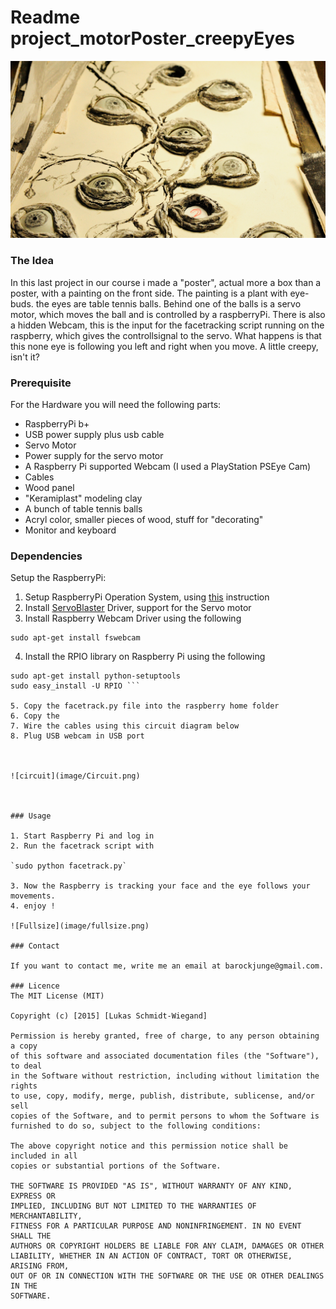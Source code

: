 # Readme project_motorPoster_creepyEyes

![creepyEyes](image/project_motorposter_creepyEyes.png)

### The Idea
In this last project in our course i made a "poster", actual more a box than a poster, with a painting on the front side. The painting is a plant with eye-buds. the eyes are table tennis balls. Behind one of the balls is a servo motor, which moves the ball and is controlled by a raspberryPi. There is also a hidden Webcam, this is the input for the facetracking script running on the raspberry, which gives the controllsignal to the servo. What happens is that this none eye is following you left and right when you move. A little creepy, isn't it?

### Prerequisite

For the Hardware you will need the following parts:
+ RaspberryPi b+
+ USB power supply plus usb cable
+ Servo Motor
+ Power supply for the servo motor
+ A Raspberry Pi supported Webcam (I used a PlayStation PSEye Cam)
+ Cables
+ Wood panel
+ "Keramiplast" modeling clay
+ A bunch of table tennis balls
+ Acryl color, smaller pieces of wood, stuff for "decorating"
+ Monitor and keyboard



### Dependencies

Setup the RaspberryPi:
1. Setup RaspberryPi Operation System, using [this](https://www.raspberrypi.org/documentation/installation/noobs.md) instruction
2. Install [ServoBlaster](https://github.com/richardghirst/PiBits/tree/master/ServoBlaster) Driver, support for the Servo motor
3. Install Raspberry Webcam Driver using the following
```
sudo apt-get install fswebcam
```
4. Install the RPIO library on Raspberry Pi using the following

  ```
  sudo apt-get install python-setuptools
sudo easy_install -U RPIO ```

5. Copy the facetrack.py file into the raspberry home folder
6. Copy the
7. Wire the cables using this circuit diagram below
8. Plug USB webcam in USB port



![circuit](image/Circuit.png)



### Usage

1. Start Raspberry Pi and log in
2. Run the facetrack script with

  `sudo python facetrack.py`

3. Now the Raspberry is tracking your face and the eye follows your movements.
4. enjoy !

![Fullsize](image/fullsize.png)

### Contact

If you want to contact me, write me an email at barockjunge@gmail.com.

### Licence
 The MIT License (MIT)

Copyright (c) [2015] [Lukas Schmidt-Wiegand]

Permission is hereby granted, free of charge, to any person obtaining a copy
of this software and associated documentation files (the "Software"), to deal
in the Software without restriction, including without limitation the rights
to use, copy, modify, merge, publish, distribute, sublicense, and/or sell
copies of the Software, and to permit persons to whom the Software is
furnished to do so, subject to the following conditions:

The above copyright notice and this permission notice shall be included in all
copies or substantial portions of the Software.

THE SOFTWARE IS PROVIDED "AS IS", WITHOUT WARRANTY OF ANY KIND, EXPRESS OR
IMPLIED, INCLUDING BUT NOT LIMITED TO THE WARRANTIES OF MERCHANTABILITY,
FITNESS FOR A PARTICULAR PURPOSE AND NONINFRINGEMENT. IN NO EVENT SHALL THE
AUTHORS OR COPYRIGHT HOLDERS BE LIABLE FOR ANY CLAIM, DAMAGES OR OTHER
LIABILITY, WHETHER IN AN ACTION OF CONTRACT, TORT OR OTHERWISE, ARISING FROM,
OUT OF OR IN CONNECTION WITH THE SOFTWARE OR THE USE OR OTHER DEALINGS IN THE
SOFTWARE.
